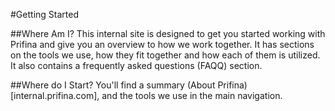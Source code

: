#Getting Started

##Where Am I?
This internal site is designed to get you started working with Prifina and give you an overview to how we work together. It has sections on the tools we use, how they fit together and how each of them is utilized. It also contains a frequently asked questions (FAQQ) section.

##Where do I Start?
You'll find a summary (About Prifina)[internal.prifina.com], and the tools we use in the main navigation. 

